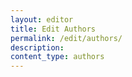 ```yaml
---
layout: editor
title: Edit Authors
permalink: /edit/authors/
description:
content_type: authors
---
```

